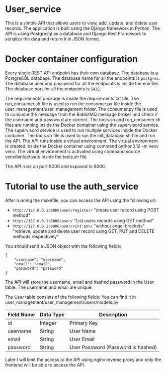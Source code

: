 # User_service

This is a simple API that allows users to view, add, update, and delete user records. The application is built using the Django framework in Python. The API is using Postgresql as a database and Django Rest Framework to serialize the data and return it in JSON format.

# Docker container configuration

Every single REST API endpoint has their own database. The database is a PostgreSQL database. The database name for all the endpoints is `postgres`. The database user and password for all the endpoints is inside the env file. The database port for all the endpoints is `5432`.

The requirements package is inside the requirements.txt file.
The run_consumer.sh file is used to run the consumer.py file inside the user_management/user_management folder. The consumer.py file is used to consume the message from the RabbitMQ message broker and check if the username and password are correct.
The tools.sh and run_consumer.sh files are running inside the Docker container using the supervisord service. The supervisord service is used to run multiple services inside the Docker container.
The tools.sh file is used to run the init_database.sh file and run the API.
The API runs inside a virtual environment. The virtual environment is created inside the Docker container using command python3.12 -m venv venv. The virtual environment is activated using command source venv/bin/activate inside the tools.sh file.

The API runs on port 8000 and exposed to 8000.


# Tutorial to use the auth_service

After running the makefile, you can access the API using the following url:
 - `http://127.0.0.1:8000/user/register/` "create user record using POST method"
 - `http://127.0.0.1:8000/user/` "List users records using GET method"
 - `http://127.0.0.1:8000/user/<int:pk>/` "without angel brackets" "retrieve, update and delete user record using GET, PUT and DELETE methods respectively"


You should send a JSON object with the following fields:
```
{
    "username": "username",
    "email": "email",
    "password": "password"
}
```
The API will store the username, email and hashed password in the User table.
The username and email are unique.

The User table consists of the following fields:
You can find it in user_management/user_management/users/models.py

| Field Name | Data Type | Description                        |
| ---------- | --------- | ---------------------------------- |
| id         | Integer   | Primary Key                        |
| username   | String    | User Name                          |
| email      | String    | User Email                         |
| password   | String    | User Password (Password is hashed) |

Later I will limit the access to the API using nginx reverse proxy and only the frontend will be able to access the API.